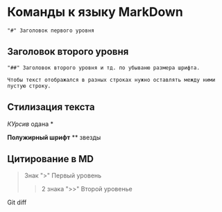 # Команды к языку MarkDown
```
"#" Заголовок первого уровня
```
## Заголовок второго уровня
``````
"##" Заголовок второго уровня и тд. по убываню размера шрифта.
``````
```
Чтобы текст отображался в разных строках нужно оставлять между ними пустую строку.
```
## Стилизация текста


*КУрсив* одана *

**Полужирный шрифт** ** звезды

## Цитирование в MD
>Знак ">" Первый уровень
>> 2 знака ">>" Второй уровеньe

Git diff